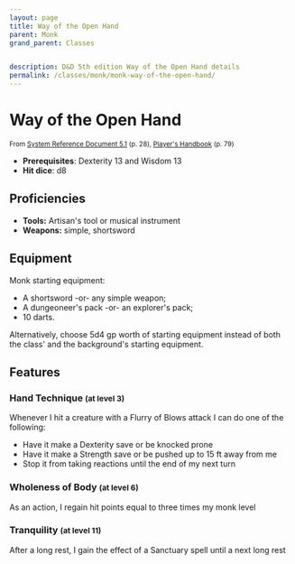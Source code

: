 ```yaml
---
layout: page
title: Way of the Open Hand
parent: Monk
grand_parent: Classes


description: D&D 5th edition Way of the Open Hand details
permalink: /classes/monk/monk-way-of-the-open-hand/
---
```


# Way of the Open Hand

<small>From <a target="_blank" href="https://media.wizards.com/2016/downloads/DND/SRD-OGL_V5.1.pdf">System Reference Document 5.1</a> (p. 28), <a target="_blank" href="https://dnd.wizards.com/products/tabletop-games/rpg-products/rpg_playershandbook">Player's Handbook</a> (p. 79)</small>

- **Prerequisites**: Dexterity 13 and Wisdom 13
- **Hit dice**: d8

## Proficiencies

- **Tools:** Artisan's tool or musical instrument
- **Weapons:** simple, shortsword

## Equipment


Monk starting equipment:

- A shortsword -or- any simple weapon;
- A dungeoneer's pack -or- an explorer's pack;
- 10 darts.

Alternatively, choose 5d4 gp worth of starting equipment instead of both the class' and the background's starting equipment.


## Features

### Hand Technique <small>(at level 3)</small>


Whenever I hit a creature with a Flurry of Blows attack I can do one of the following:
- Have it make a Dexterity save or be knocked prone
- Have it make a Strength save or be pushed up to 15 ft away from me
- Stop it from taking reactions until the end of my next turn



### Wholeness of Body <small>(at level 6)</small>


As an action, I regain hit points equal to three times my monk level



### Tranquility <small>(at level 11)</small>


After a long rest, I gain the effect of a Sanctuary spell until a next long rest


